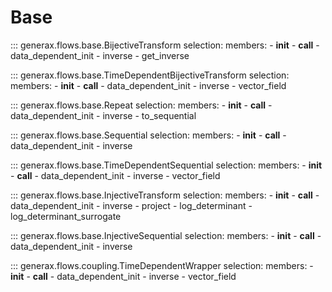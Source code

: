 # Base

::: generax.flows.base.BijectiveTransform
    selection:
        members:
            - __init__
            - __call__
            - data_dependent_init
            - inverse
            - get_inverse

::: generax.flows.base.TimeDependentBijectiveTransform
    selection:
        members:
            - __init__
            - __call__
            - data_dependent_init
            - inverse
            - vector_field

::: generax.flows.base.Repeat
    selection:
        members:
            - __init__
            - __call__
            - data_dependent_init
            - inverse
            - to_sequential

::: generax.flows.base.Sequential
    selection:
        members:
            - __init__
            - __call__
            - data_dependent_init
            - inverse

::: generax.flows.base.TimeDependentSequential
    selection:
        members:
            - __init__
            - __call__
            - data_dependent_init
            - inverse
            - vector_field

::: generax.flows.base.InjectiveTransform
    selection:
        members:
            - __init__
            - __call__
            - data_dependent_init
            - inverse
            - project
            - log_determinant
            - log_determinant_surrogate

::: generax.flows.base.InjectiveSequential
    selection:
        members:
            - __init__
            - __call__
            - data_dependent_init
            - inverse

::: generax.flows.coupling.TimeDependentWrapper
    selection:
        members:
            - __init__
            - __call__
            - data_dependent_init
            - inverse
            - vector_field

